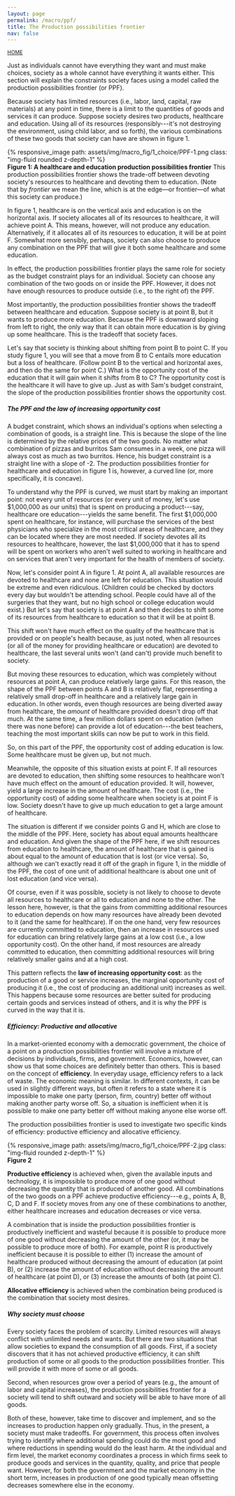 ```yaml
---
layout: page
permalink: /macro/ppf/
title: The Production possibilities frontier
nav: false
---
```


<link rel="stylesheet" href="/assets/css/table.css">

[<small>HOME</small>](/macro/)


Just as individuals cannot have everything they want and must make choices, society as a whole cannot have everything it wants either. This section will explain the constraints society faces using a model called the production possibilities frontier (or PPF).

Because society has limited resources (i.e., labor, land, capital, raw materials) at any point in time, there is a limit to the quantities of goods and services it can produce. Suppose society desires two products, healthcare and education. Using all of its resources (responsibly---it's not destroying the environment, using child labor, and so forth), the various combinations of these two goods that society can have are shown in figure 1.


<div class="container">
<div class="row">
	<div class="col-8">
		{% responsive_image path: assets/img/macro_fig/1_choice/PPF-1.png class: "img-fluid rounded z-depth-1" %}
	</div>
</div>
<div class="caption"><div align="left">
<strong>Figure 1: A healthcare and education production possibilities frontier</strong> This production possibilities frontier shows the trade-off between devoting society's resources to healthcare and devoting them to education. (Note that by <em>frontier</em> we mean the line, which is at the edge&mdash;or frontier&mdash;of what this society can produce.)</div>
</div>
</div>


In figure 1, healthcare is on the vertical axis and education is on the horizontal axis. If society allocates all of its resources to healthcare, it will achieve point A. This means, however, will not produce any education. Alternatively, if it allocates all of its resources to education, it will be at point F. Somewhat more sensibly, perhaps, society can also choose to produce any combination on the PPF that will give it both some healthcare and some education.

In effect, the production possibilities frontier plays the same role for society as the budget constraint plays for an individual. Society can choose any combination of the two goods on or inside the PPF. However, it does not have enough resources to produce outside (i.e., to the right of) the PPF.

Most importantly, the production possibilities frontier shows the tradeoff between healthcare and education. Suppose society is at point B, but it wants to produce more education. Because the PPF is downward sloping from left to right, the only way that it can obtain more education is by giving up some healthcare. This is the tradeoff that society faces.

Let's say that society is thinking about shifting from point B to point C. If you study figure 1, you will see that a move from B to C entails more education but a loss of healthcare. (Follow point B to the vertical and horizontal axes, and then do the same for point C.) What is the opportunity cost of the education that it will gain when it shifts from B to C? The opportunity cost is the healthcare it will have to give up. Just as with Sam's budget constraint, the slope of the production possibilities frontier shows the opportunity cost.


##### The PPF and the law of increasing opportunity cost

A budget constraint, which shows an individual's options when selecting a combination of goods, is a straight line. This is because the slope of the line is determined by the relative prices of the two goods. No matter what combination of pizzas and burritos Sam consumes in a week, one pizza will always cost as much as two burritos. Hence, his budget constraint is a straight line with a slope of -2. The production possibilities frontier for healthcare and education in figure 1 is, however, a curved line (or, more specifically, it is concave).

To understand why the PPF is curved, we must start by making an important point: not every unit of resources (or every unit of money, let's use \$1,000,000 as our units) that is spent on producing a product---say, healthcare ore education---yields the same benefit. The first \$1,000,000 spent on healthcare, for instance, will purchase the services of the best physicians who specialize in the most critical areas of healthcare, and they can be located where they are most needed. If society devotes all its resources to healthcare, however, the last \$1,000,000 that it has to spend will be spent on workers who aren't well suited to working in healthcare and on services that aren't very important for the health of members of society.

Now, let's consider point A in figure 1. At point A, all available resources are devoted to healthcare and none are left for education. This situation would be extreme and even ridiculous. (Children could be checked by doctors every day but wouldn't be attending school. People could have all of the surgeries that they want, but no high school or college education would exist.) But let's say that society is at point A and then decides to shift some of its resources from healthcare to education so that it will be at point B.

This shift won't have much effect on the quality of the healthcare that is provided or on people's health because, as just noted, when all resources (or all of the money for providing healthcare or education) are devoted to healthcare, the last several units won't (and can't) provide much benefit to society.

But moving these resources to education, which was completely without resources at point A, can produce relatively large gains. For this reason, the shape of the PPF between points A and B is relatively flat, representing a relatively small drop-off in healthcare and a relatively large gain in education. In other words, even though resources are being diverted away from healthcare, the *amount* of healthcare provided doesn't drop off that much. At the same time, a few million dollars spent on education (when there was none before) can provide a lot of education---the best teachers, teaching the most important skills can now be put to work in this field.

So, on this part of the PPF, the opportunity cost of adding education is low. Some healthcare must be given up, but not much.

Meanwhile, the opposite of this situation exists at point F. If all resources are devoted to education, then shifting some resources to healthcare won't have much effect on the amount of education provided. It will, however, yield a large increase in the amount of healthcare. The cost (i.e., the opportunity cost) of adding some healthcare when society is at point F is low. Society doesn't have to give up much education to get a large amount of healthcare.

The situation is different if we consider points G and H, which are close to the middle of the PPF. Here, society has about equal amounts healthcare and education. And given the shape of the PPF here, if we shift resources from education to healthcare, the amount of healthcare that is gained is about equal to the amount of education that is lost (or vice versa). So, although we can't exactly read it off of the graph in figure 1, in the middle of the PPF, the cost of one unit of additional healthcare is about one unit of lost education (and vice versa).

Of course, even if it was possible, society is not likely to choose to devote all resources to healthcare or all to education and none to the other. The lesson here, however, is that the gains from committing additional resources to education depends on how many resources have already been devoted to it (and the same for healthcare). If on the one hand, very few resources are currently committed to education, then an increase in resources used for education can bring relatively large gains at a low cost (i.e., a low opportunity cost). On the other hand, if most resources are already committed to education, then committing additional resources will bring relatively smaller gains and at a high cost.

This pattern reflects the **law of increasing opportunity cost**: as the production of a good or service increases, the marginal opportunity cost of producing it (i.e., the cost of producing an additional unit) increases as well. This happens because some resources are better suited for producing certain goods and services instead of others, and it is why the PPF is curved in the way that it is.


##### Efficiency: Productive and allocative

In a market-oriented economy with a democratic government, the choice of a point on a production possibilities frontier will involve a mixture of decisions by individuals, firms, and government. Economics, however, can show us that some choices are definitely better than others. This is based on the concept of **efficiency**. In everyday usage, efficiency refers to a lack of waste. The economic meaning is similar. In different contexts, it can be used in slightly different ways, but often it refers to a state where it is impossible to make one party (person, firm, country) better off without making another party worse off. So, a situation is inefficient when it is possible to make one party better off without making anyone else worse off.

The production possibilities frontier is used to investigate two specific kinds of efficiency: productive efficiency and allocative efficiency.


<div class="container">
<div class="row">
	<div class="col-9">
		{% responsive_image path: assets/img/macro_fig/1_choice/PPF-2.jpg class: "img-fluid rounded z-depth-1" %}
	</div>
</div>
<div class="caption"><div align="left">
<strong>Figure 2</strong></div>
</div>
</div>


**Productive efficiency** is achieved when, given the available inputs and technology, it is impossible to produce more of one good without decreasing the quantity that is produced of another good. All combinations of the two goods on a PPF achieve productive efficiency---e.g., points A, B, C, D and F. If society moves from any one of these combinations to another, either healthcare increases and education decreases or vice versa.

A combination that is inside the production possibilities frontier is productively inefficient and wasteful because it is possible to produce more of one good without decreasing the amount of the other (or, it may be possible to produce more of both). For example, point R is productively inefficient because it is possible to either (1) increase the amount of healthcare produced without decreasing the amount of education (at point B), or (2) increase the amount of education without decreasing the amount of healthcare (at point D), or (3) increase the amounts of both (at point C).

**Allocative efficiency** is achieved when the combination being produced is the combination that society most desires.

##### Why society must choose

Every society faces the problem of scarcity. Limited resources will always conflict with unlimited needs and wants. But there are two situations that allow societies to expand the consumption of all goods. First, if a society discovers that it has not achieved productive efficiency, it can shift production of some or all goods to the production possibilities frontier. This will provide it with more of some or all goods.

Second, when resources grow over a period of years (e.g., the amount of labor and capital increases), the production possibilities frontier for a society will tend to shift outward and society will be able to have more of all goods.

Both of these, however, take time to discover and implement, and so the increases to production happen only gradually. Thus, in the present, a society must make tradeoffs. For government, this process often involves trying to identify where additional spending could do the most good and where reductions in spending would do the least harm. At the individual and firm level, the market economy coordinates a process in which firms seek to produce goods and services in the quantity, quality, and price that people want. However, for both the government and the market economy in the short term, increases in production of one good typically mean offsetting decreases somewhere else in the economy.
